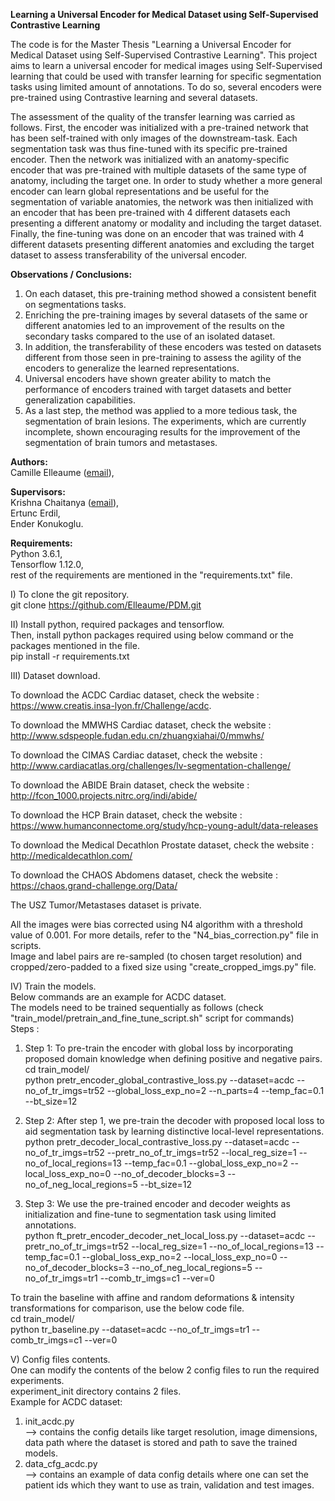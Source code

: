 **Learning a Universal Encoder for Medical Dataset using Self-Supervised Contrastive Learning** <br/>

The code is for the Master Thesis "Learning a Universal Encoder for Medical Dataset using Self-Supervised Contrastive Learning". 
This project aims to learn a universal encoder for medical images using Self-Supervised learning that could be used with transfer learning for specific segmentation tasks using limited amount of annotations. To do so, several encoders were pre-trained using Contrastive learning and several datasets.

The assessment of the quality of the transfer learning was carried as follows. 
First, the encoder was initialized with a pre-trained network that has been self-trained with only images of the downstream-task. Each segmentation task was thus fine-tuned with its specific pre-trained encoder.
Then the network was initialized with an anatomy-specific encoder that was pre-trained with multiple datasets of the same type of anatomy, including the target one. In order to study whether a more general encoder can learn global representations and be useful for the segmentation of variable anatomies, the network was then initialized with an encoder that has been pre-trained with 4 different datasets each presenting a different anatomy or modality and including the target dataset. Finally, the fine-tuning was done on an encoder that was trained with 4 different datasets presenting different anatomies and excluding the target dataset to assess transferability of the universal encoder.

**Observations / Conclusions:** <br/>
1) On each dataset, this pre-training method showed a consistent benefit on segmentations tasks. 
2) Enriching the pre-training images by several datasets of the same or different anatomies led to an improvement of the results on the secondary tasks compared to the use of an isolated dataset. 
3) In addition, the transferability of these encoders was tested on datasets different from those seen in pre-training to assess the agility of the encoders to generalize the learned representations. 
4) Universal encoders have shown greater ability to match the performance of encoders trained with target datasets and better generalization capabilities. 
5) As a last step, the method was applied to a more tedious task, the segmentation of brain lesions. The experiments, which are currently incomplete, shown encouraging results for the improvement of the segmentation of brain tumors and metastases.

**Authors:** <br/>
Camille Elleaume ([email](mailto:ca.elleaume@gmail.com)),<br/>

**Supervisors:** <br/>
Krishna Chaitanya ([email](mailto:krishna.chaitanya@vision.ee.ethz.ch)),<br/>
Ertunc Erdil,<br/>
Ender Konukoglu.<br/>

**Requirements:** <br/>
Python 3.6.1,<br/>
Tensorflow 1.12.0,<br/>
rest of the requirements are mentioned in the "requirements.txt" file. <br/>

I)  To clone the git repository.<br/>
git clone https://github.com/Elleaume/PDM.git <br/>

II) Install python, required packages and tensorflow.<br/>
Then, install python packages required using below command or the packages mentioned in the file.<br/>
pip install -r requirements.txt <br/>

III) Dataset download.<br/>

To download the ACDC Cardiac dataset, check the website :<br/>
https://www.creatis.insa-lyon.fr/Challenge/acdc. <br/>

To download the MMWHS Cardiac dataset, check the website :<br/>
http://www.sdspeople.fudan.edu.cn/zhuangxiahai/0/mmwhs/

To download the CIMAS Cardiac dataset, check the website :<br/>
http://www.cardiacatlas.org/challenges/lv-segmentation-challenge/

To download the ABIDE Brain dataset, check the website :<br/>
http://fcon_1000.projects.nitrc.org/indi/abide/

To download the HCP Brain dataset, check the website :<br/> 
https://www.humanconnectome.org/study/hcp-young-adult/data-releases

To download the Medical Decathlon Prostate dataset, check the website :<br/>
http://medicaldecathlon.com/

To download the CHAOS Abdomens dataset, check the website :<br/> 
https://chaos.grand-challenge.org/Data/

The USZ Tumor/Metastases dataset is private.


 
All the images were bias corrected using N4 algorithm with a threshold value of 0.001. For more details, refer to the "N4_bias_correction.py" file in scripts.<br/>
Image and label pairs are re-sampled (to chosen target resolution) and cropped/zero-padded to a fixed size using "create_cropped_imgs.py" file. <br/>

IV) Train the models.<br/>
Below commands are an example for ACDC dataset.<br/> 
The models need to be trained sequentially as follows (check "train_model/pretrain_and_fine_tune_script.sh" script for commands)<br/>
Steps :<br/>
1) Step 1: To pre-train the encoder with global loss by incorporating proposed domain knowledge when defining positive and negative pairs.<br/>
cd train_model/ <br/>
python pretr_encoder_global_contrastive_loss.py --dataset=acdc --no_of_tr_imgs=tr52 --global_loss_exp_no=2 --n_parts=4 --temp_fac=0.1 --bt_size=12

2) Step 2: After step 1, we pre-train the decoder with proposed local loss to aid segmentation task by learning distinctive local-level representations.<br/>
python pretr_decoder_local_contrastive_loss.py --dataset=acdc --no_of_tr_imgs=tr52 --pretr_no_of_tr_imgs=tr52 --local_reg_size=1 --no_of_local_regions=13 --temp_fac=0.1 --global_loss_exp_no=2 --local_loss_exp_no=0 --no_of_decoder_blocks=3 --no_of_neg_local_regions=5 --bt_size=12

3) Step 3: We use the pre-trained encoder and decoder weights as initialization and fine-tune to segmentation task using limited annotations.<br/>
python ft_pretr_encoder_decoder_net_local_loss.py --dataset=acdc --pretr_no_of_tr_imgs=tr52 --local_reg_size=1 --no_of_local_regions=13 --temp_fac=0.1 --global_loss_exp_no=2 --local_loss_exp_no=0 --no_of_decoder_blocks=3 --no_of_neg_local_regions=5 --no_of_tr_imgs=tr1 --comb_tr_imgs=c1 --ver=0 

To train the baseline with affine and random deformations & intensity transformations for comparison, use the below code file.<br/>
cd train_model/ <br/>
python tr_baseline.py --dataset=acdc --no_of_tr_imgs=tr1 --comb_tr_imgs=c1 --ver=0

V) Config files contents.<br/>
One can modify the contents of the below 2 config files to run the required experiments.<br/>
experiment_init directory contains 2 files.<br/>
Example for ACDC dataset:<br/>
1) init_acdc.py <br/>
--> contains the config details like target resolution, image dimensions, data path where the dataset is stored and path to save the trained models.<br/>
2) data_cfg_acdc.py <br/>
--> contains an example of data config details where one can set the patient ids which they want to use as train, validation and test images.<br/>

